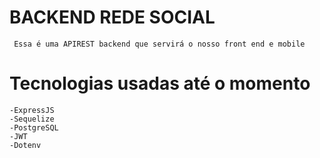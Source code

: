 # BACKEND REDE SOCIAL

`` Essa é uma APIREST backend que servirá o nosso front end e mobile``
# Tecnologias usadas até o momento
    
    -ExpressJS
    -Sequelize
    -PostgreSQL
    -JWT
    -Dotenv